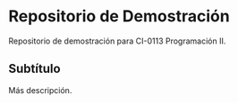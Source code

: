 # Repositorio de Demostración

Repositorio de demostración para CI-0113 Programación II.

## Subtítulo

Más descripción.
